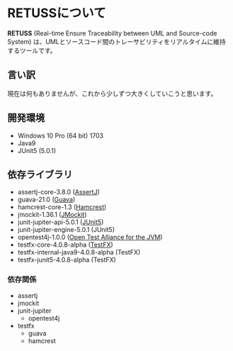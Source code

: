# RETUSSについて

__RETUSS__ (Real-time Ensure Traceability between UML and Source-code System) は、UMLとソースコード間のトレーサビリティをリアルタイムに維持するツールです。

## 言い訳

現在は何もありませんが、これから少しずつ大きくしていこうと思います。

## 開発環境

* Windows 10 Pro (64 bit) 1703
* Java9
* JUnit5 (5.0.1)

## 依存ライブラリ

* assertj-core-3.8.0 ([AssertJ](http://joel-costigliola.github.io/assertj/index.html))
* guava-21.0 ([Guava](https://github.com/google/guava))
* hamcrest-core-1.3 ([Hamcrest](http://hamcrest.org/))
* jmockit-1.36.1 ([JMockit](http://jmockit.org/))
* junit-jupiter-api-5.0.1 ([JUnit5](http://junit.org/junit5/))
* junit-jupiter-engine-5.0.1 (JUnit5)
* opentest4j-1.0.0 ([Open Test Alliance for the JVM](https://github.com/ota4j-team/opentest4j))
* testfx-core-4.0.8-alpha ([TestFX](https://github.com/TestFX/TestFX))
* testfx-internal-java9-4.0.8-alpha (TestFX)
* testfx-junit5-4.0.8-alpha (TestFX)

### 依存関係

* assertj
* jmockit
* junit-jupiter
  * opentest4j
* testfx
  * guava
  * hamcrest